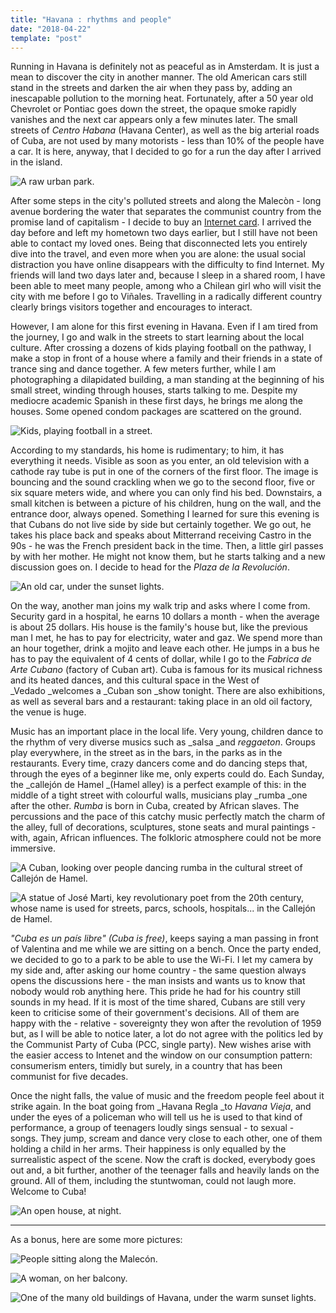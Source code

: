 ```yaml
---
title: "Havana : rhythms and people"
date: "2018-04-22"
template: "post"
---
```


Running in Havana is definitely not as peaceful as in Amsterdam. It is just a mean to discover the city in another manner. The old American cars still stand in the streets and darken the air when they pass by, adding an inescapable pollution to the morning heat. Fortunately, after a 50 year old Chevrolet or Pontiac goes down the street, the opaque smoke rapidly vanishes and the next car appears only a few minutes later. The small streets of _Centro Habana_ (Havana Center), as well as the big arterial roads of Cuba, are not used by many motorists - less than 10% of the people have a car. It is here, anyway, that I decided to go for a run the day after I arrived in the island.

![A raw urban park.](../../../images/cuba/havana-benches.jpg "A park")

After some steps in the city's polluted streets and along the Malecòn - long avenue bordering the water that separates the communist country from the promise land of capitalism - I decide to buy an [Internet card](https://anothervyou.world/en/cuba-and-the-internet/). I arrived the day before and left my hometown two days earlier, but I still have not been able to contact my loved ones. Being that disconnected lets you entirely dive into the travel, and even more when you are alone: the usual social distraction you have online disappears with the difficulty to find Internet. My friends will land two days later and, because I sleep in a shared room, I have been able to meet many people, among who a Chilean girl who will visit the city with me before I go to Viñales. Travelling in a radically different country clearly brings visitors together and encourages to interact.

However, I am alone for this first evening in Havana. Even if I am tired from the journey, I go and walk in the streets to start learning about the local culture. After crossing a dozens of kids playing football on the pathway, I make a stop in front of a house where a family and their friends in a state of trance sing and dance together. A few meters further, while I am photographing a dilapidated building, a man standing at the beginning of his small street, winding through houses, starts talking to me. Despite my mediocre academic Spanish in these first days, he brings me along the houses. Some opened condom packages are scattered on the ground.

![Kids, playing football in a street.](../../../images/cuba/havana-street.jpg "Kids playing football")

According to my standards, his home is rudimentary; to him, it has everything it needs. Visible as soon as you enter, an old television with a cathode ray tube is put in one of the corners of the first floor. The image is bouncing and the sound crackling when we go to the second floor, five or six square meters wide, and where you can only find his bed. Downstairs, a small kitchen is between a picture of his children, hung on the wall, and the entrance door, always opened. Something I learned for sure this evening is that Cubans do not live side by side but certainly together. We go out, he takes his place back and speaks about Mitterrand receiving Castro in the 90s - he was the French president back in the time. Then, a little girl passes by with her mother. He might not know them, but he starts talking and a new discussion goes on. I decide to head for the _Plaza de la Revolución_.

![An old car, under the sunset lights.](../../../images/cuba/havana-car.jpg "An old car")

On the way, another man joins my walk trip and asks where I come from. Security gard in a hospital, he earns 10 dollars a month - when the average is about 25 dollars. His house is the family's house but, like the previous man I met, he has to pay for electricity, water and gaz. We spend more than an hour together, drink a mojito and leave each other. He jumps in a bus he has to pay the equivalent of 4 cents of dollar, while I go to the _Fabrica de Arte Cubano_ (factory of Cuban art). Cuba is famous for its musical richness and its heated dances, and this cultural space in the West of _Vedado _welcomes a _Cuban son _show tonight. There are also exhibitions, as well as several bars and a restaurant: taking place in an old oil factory, the venue is huge.

Music has an important place in the local life. Very young, children dance to the rhythm of very diverse musics such as _salsa _and _reggaeton_. Groups play everywhere, in the street as in the bars, in the parks as in the restaurants. Every time, crazy dancers come and do dancing steps that, through the eyes of a beginner like me, only experts could do. Each Sunday, the _callejón de Hamel _(Hamel alley) is a perfect example of this: in the middle of a tight street with colourful walls, musicians play _rumba _one after the other. _Rumba_ is born in Cuba, created by African slaves. The percussions and the pace of this catchy music perfectly match the charm of the alley, full of decorations, sculptures, stone seats and mural paintings - with, again, African influences. The folkloric atmosphere could not be more immersive.

![A Cuban, looking over people dancing rumba in the cultural street of Callejón de Hamel.](../../../images/cuba/havana-camel.jpg "A Cuban, looking over people dancing rumba")

![A statue of José Marti, key revolutionary poet from the 20th century, whose name is used for streets, parcs, schools, hospitals... in the Callejón de Hamel.](../../../images/cuba/havana-marti.jpg "A statue of José Marti")

_"Cuba es un país libre" (Cuba is free)_, keeps saying a man passing in front of Valentina and me while we are sitting on a bench. Once the party ended, we decided to go to a park to be able to use the Wi-Fi. I let my camera by my side and, after asking our home country - the same question always opens the discussions here - the man insists and wants us to know that nobody would rob anything here. This pride he had for his country still sounds in my head. If it is most of the time shared, Cubans are still very keen to criticise some of their government's decisions. All of them are happy with the - relative - sovereignty they won after the revolution of 1959 but, as I will be able to notice later, a lot do not agree with the politics led by the Communist Party of Cuba (PCC, single party). New wishes arise with the easier access to Intenet and the window on our consumption pattern: consumerism enters, timidly but surely, in a country that has been communist for five decades.

Once the night falls, the value of music and the freedom people feel about it strike again. In the boat going from _Havana Regla _to _Havana Vieja_, and under the eyes of a policeman who will tell us he is used to that kind of performance, a group of teenagers loudly sings sensual - to sexual - songs. They jump, scream and dance very close to each other, one of them holding a child in her arms. Their happiness is only equalled by the surrealistic aspect of the scene. Now the craft is docked, everybody goes out and, a bit further, another of the teenager falls and heavily lands on the ground. All of them, including the stuntwoman, could not laugh more. Welcome to Cuba!

![An open house, at night.](../../../images/cuba/havana-night.jpg "A dark street")

-----

As a bonus, here are some more pictures:

![People sitting along the Malecón.](../../../images/cuba/havana-night.jpg "People sitting along the Malecón")

![A woman, on her balcony.](../../../images/cuba/havana-night.jpg "A woman, on her balcony")

![One of the many old buildings of Havana, under the warm sunset lights.](../../../images/cuba/havana-night.jpg "An old building")
